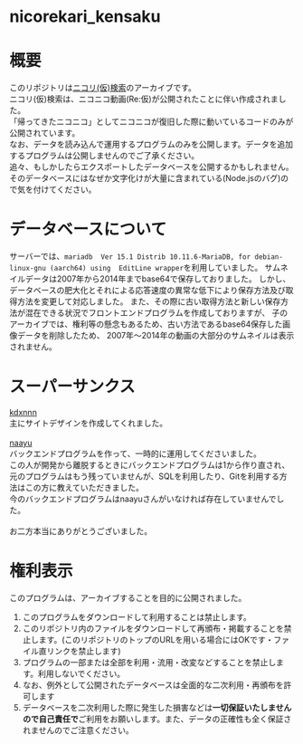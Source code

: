 # nicorekari_kensaku

# 概要
このリポジトリは[ニコリ(仮)検索](https://nicorekari.nanasi-rasi.net/)のアーカイブです。<br>
ニコリ(仮)検索は、ニコニコ動画(Re:仮)が公開されたことに伴い作成されました。<br>
「帰ってきたニコニコ」としてニコニコが復旧した際に動いているコードのみが公開されています。<br>
なお、データを読み込んで運用するプログラムのみを公開します。データを追加するプログラムは公開しませんのでご了承ください。<br>
追々、もしかしたらエクスポートしたデータベースを公開するかもしれません。<br>
そのデータベースにはなぜか文字化けが大量に含まれている(Node.jsのバグ)ので気を付けてください。<br>

# データベースについて
サーバーでは、`mariadb  Ver 15.1 Distrib 10.11.6-MariaDB, for debian-linux-gnu (aarch64) using  EditLine wrapper`を利用していました。
サムネイルデータは2007年から2014年までbase64で保存しておりました。
しかし、データベースの肥大化とそれによる応答速度の異常な低下により保存方法及び取得方法を変更して対応しました。
また、その際に古い取得方法と新しい保存方法が混在できる状況でフロントエンドプログラムを作成しておりますが、
子のアーカイブでは、権利等の懸念もあるため、古い方法であるbase64保存した画像データを削除したため、
2007年～2014年の動画の大部分のサムネイルは表示されません。

# スーパーサンクス
[kdxnnn](https://twitter.com/kdxnnn)<br>
主にサイトデザインを作成してくれました。<br>
<br>
[naayu](https://twitter.com/naayu1012)<br>
バックエンドプログラムを作って、一時的に運用してくださいました。<br>
この人が開発から離脱するときにバックエンドプログラムは1から作り直され、元のプログラムはもう残っていませんが、SQLを利用したり、Gitを利用する方法はこの方に教えていただきました。<br>
今のバックエンドプログラムはnaayuさんがいなければ存在していませんでした。<br>
<br>
お二方本当にありがとうございました。

# 権利表示
このプログラムは、アーカイブすることを目的に公開されました。
1. このプログラムをダウンロードして利用することは禁止します。
2. このリポジトリ内のファイルをダウンロードして再頒布・掲載することを禁止します。(このリポジトリのトップのURLを用いる場合にはOKです・ファイル直リンクを禁止します)
3. プログラムの一部または全部を利用・流用・改変などすることを禁止します。利用しないでください。
4. なお、例外として公開されたデータベースは全面的な二次利用・再頒布を許可します
5. データベースを二次利用した際に発生した損害などは**一切保証いたしませんので自己責任で**ご利用をお願いします。また、データの正確性も全く保証されませんのでご注意ください。
